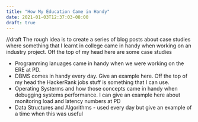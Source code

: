 ```yaml
---
title: "How My Education Came in Handy"
date: 2021-01-03T12:37:03-08:00
draft: true
---
```


//draft
The rough idea is to create a series of blog posts about case studies where something that I learnt in college came in handy when working on an industry project.
Off the top of my head here are some case studies
- Programming lanuages came in handy when we were working on the ERE at PD.
- DBMS comes in handy every day. Give an example here. Off the top of my head the HackerRank jobs stuff is something that I can use.
- Operating Systerms and how those concepts came in handy when debugging systems performance. I can give an example here about monitoring load and latency numbers at PD
- Data Structures and Algorithms - used every day but give an example of a time when this was useful

